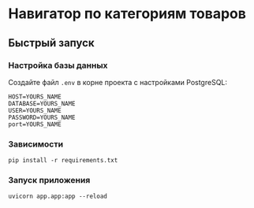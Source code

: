 # Навигатор по категориям товаров

## Быстрый запуск

###  Настройка базы данных

Создайте файл `.env` в корне проекта с настройками PostgreSQL:

```dotenv
HOST=YOURS_NAME
DATABASE=YOURS_NAME
USER=YOURS_NAME
PASSWORD=YOURS_NAME
port=YOURS_NAME
```
### Зависимости
```
pip install -r requirements.txt
```
### Запуск приложения
```
uvicorn app.app:app --reload
```